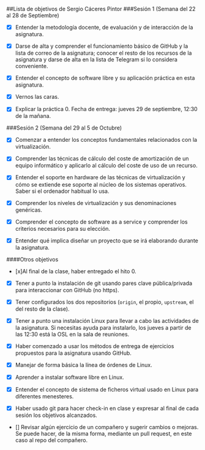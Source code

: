 ##Lista de objetivos de Sergio Cáceres Pintor
###Sesión 1 (Semana del 22 al 28 de Septiembre)

- [x]	Entender la metodología docente, de evaluación y de interacción de la asignatura.

- [x] 	Darse de alta y comprender el funcionamiento básico de GitHub y la lista de correo de la asignatura; conocer el resto de los recursos de la asignatura y darse de alta en la lista de Telegram si lo considera conveniente.

- [x] 	Entender el concepto de software libre y su aplicación práctica en esta asignatura.

- [x] 	Vernos las caras.

- [x]	Explicar la práctica 0. Fecha de entrega: jueves 29 de septiembre, 12:30 de la mañana.
 
 ###Sesión 2 (Semana del 29 al 5 de Octubre)

- [x]	Comenzar a entender los conceptos fundamentales relacionados con la virtualización.

- [x]	Comprender las técnicas de cálculo del coste de amortización de un equipo informático y aplicarlo al cálculo del coste de uso de un recurso.

- [x]	Entender el soporte en hardware de las técnicas de virtualización y cómo se extiende ese soporte al núcleo de los sistemas operativos. Saber si el ordenador habitual lo usa.

- [x]	Comprender los niveles de virtualización y sus denominaciones genéricas.

- [x]	Comprender el concepto de software as a service y comprender los criterios necesarios para su elección.

- [x]	Entender qué implica diseñar un proyecto que se irá elaborando durante la asignatura.

####Otros objetivos

-	[x]Al final de la clase, haber entregado el hito 0.

- [x]	Tener a punto la instalación de git usando pares clave pública/privada para interaccionar con GitHub (no https).

- [x]	Tener configurados los dos repositorios (``origin``, el propio, ``upstream``, el del resto de la clase).

- [x]	Tener a punto una instalación Linux para llevar a cabo las actividades de la asignatura. Si necesitas ayuda para instalarlo, los jueves a partir de las 12:30 está la OSL en la sala de reuniones.

- [x]	Haber comenzado a usar los métodos de entrega de ejercicios propuestos para la asignatura usando GitHub.

- [x]	Manejar de forma básica la línea de órdenes de Linux.

- [x]	Aprender a instalar software libre en Linux.

- [x]	Entender el concepto de sistema de ficheros virtual usado en Linux para diferentes menesteres.

- [x]	Haber usado git para hacer check-in en clase y expresar al final de cada sesión los objetivos alcanzados.

- []	Revisar algún ejercicio de un compañero y sugerir cambios o mejoras. Se puede hacer, de la misma forma, mediante un pull request, en este caso al repo del compañero.